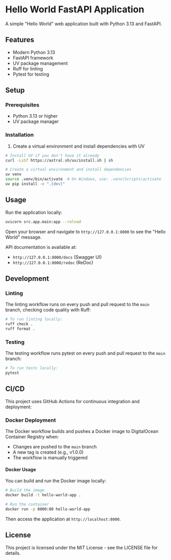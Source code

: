 # Hello World FastAPI Application

A simple "Hello World" web application built with Python 3.13 and FastAPI.

## Features

- Modern Python 3.13
- FastAPI framework
- UV package management
- Ruff for linting
- Pytest for testing

## Setup

### Prerequisites

- Python 3.13 or higher
- UV package manager

### Installation

1. Create a virtual environment and install dependencies with UV

```bash
# Install UV if you don't have it already
curl -LsSf https://astral.sh/uv/install.sh | sh

# Create a virtual environment and install dependencies
uv venv
source .venv/bin/activate  # On Windows, use: .venv\Scripts\activate
uv pip install -e ".[dev]"
```

## Usage

Run the application locally:

```bash
uvicorn src.app.main:app --reload
```

Open your browser and navigate to `http://127.0.0.1:8000` to see the "Hello World" message.

API documentation is available at:

- `http://127.0.0.1:8000/docs` (Swagger UI)
- `http://127.0.0.1:8000/redoc` (ReDoc)

## Development

### Linting

The linting workflow runs on every push and pull request to the `main` branch, checking code quality with Ruff:

```bash
# To run linting locally:
ruff check .
ruff format .
```

### Testing

The testing workflow runs pytest on every push and pull request to the `main` branch:

```bash
# To run tests locally:
pytest
```

## CI/CD

This project uses GitHub Actions for continuous integration and deployment:

### Docker Deployment

The Docker workflow builds and pushes a Docker image to DigitalOcean Container Registry when:

- Changes are pushed to the `main` branch
- A new tag is created (e.g., v1.0.0)
- The workflow is manually triggered

#### Docker Usage

You can build and run the Docker image locally:

```bash
# Build the image
docker build -t hello-world-app .

# Run the container
docker run -p 8000:80 hello-world-app
```

Then access the application at `http://localhost:8000`.

## License

This project is licensed under the MIT License - see the LICENSE file for details.
